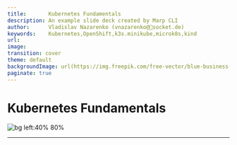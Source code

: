 ```yaml
---
title:       Kubernetes Fundamentals
description: An example slide deck created by Marp CLI
author:      Vladislav Nazarenko (vnazarenko@📯socket.de)
keywords:    Kubernetes,OpenShift,k3s.minikube,microk8s,kind
url:         
image:
transition: cover
theme: default
backgroundImage: url(https://img.freepik.com/free-vector/blue-business-background-with-blocks_53876-100595.jpg?t=st=1738319283~exp=1738322883~hmac=ea0d8388150b0889b75b8f3ac5a6fd4409759ba73c485aff98af7a90e025ed5c&w=2000)
paginate: true
---
```


# Kubernetes Fundamentals
![bg left:40% 80%](https://upload.wikimedia.org/wikipedia/commons/3/39/Kubernetes_logo_without_workmark.svg)

---
